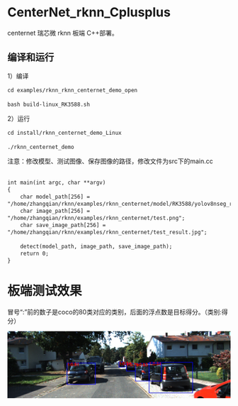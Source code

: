 # CenterNet_rknn_Cplusplus
centernet 瑞芯微 rknn 板端 C++部署。

## 编译和运行

1）编译

```
cd examples/rknn_rknn_centernet_demo_open

bash build-linux_RK3588.sh

```

2）运行

```
cd install/rknn_centernet_demo_Linux

./rknn_centernet_demo

```

注意：修改模型、测试图像、保存图像的路径，修改文件为src下的main.cc

```

int main(int argc, char **argv)
{
    char model_path[256] = "/home/zhangqian/rknn/examples/rknn_centernet/model/RK3588/yolov8nseg_relu_80class_dfl.rknn";
    char image_path[256] = "/home/zhangqian/rknn/examples/rknn_centernet/test.png";
    char save_image_path[256] = "/home/zhangqian/rknn/examples/rknn_centernet/test_result.jpg";

    detect(model_path, image_path, save_image_path);
    return 0;
}
```


# 板端测试效果

冒号“:”前的数子是coco的80类对应的类别，后面的浮点数是目标得分。（类别:得分）

![images](https://github.com/cqu20160901/CenterNet_rknn_Cplusplus/blob/main/examples/rknn_centernet/test_result.jpg)




